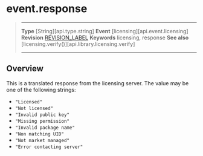 
# event.response

> --------------------- ------------------------------------------------------------------------------------------
> __Type__              [String][api.type.string]
> __Event__             [licensing][api.event.licensing]
> __Revision__          [REVISION_LABEL](REVISION_URL)
> __Keywords__          licensing, response
> __See also__          [licensing.verify()][api.library.licensing.verify]
> --------------------- ------------------------------------------------------------------------------------------

## Overview

This is a translated response from the licensing server. The value may be one of the following strings:

* `"Licensed"`
* `"Not licensed"`
* `"Invalid public key"`
* `"Missing permission"`
* `"Invalid package name"`
* `"Non matching UID"`
* `"Not market managed"`
* `"Error contacting server"`